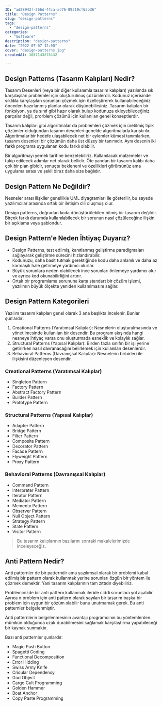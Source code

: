 ```yaml
---
ID: "ad28943f-266d-44ca-ad76-09319cf63b36"
title: "Design Patterns"
slug: "design-patterns"
tags:
  - "design-patterns"
categories:
  - "Software"
description: "design-patterns"
date: "2022-07-07 12:00"
cover: "design-patterns.jpg"
createdAt: 1657143878432

---
```

## Design Patterns (Tasarım Kalıpları) Nedir?

Tasarım Desenleri (veya bir diğer kullanımla tasarım kalıpları) yazılımda sık karşılaşılan problemler için oluşturulmuş çözümlerdir. Kodunuz içerisinde sıklıkla karşılaşılan sorunları çözmek için özelleştirerek kullanabileceğiniz önceden hazırlanmış planlar olarak düşünebilirsiniz. Tasarım kalıpları bir fonksiyon, ya da sınıf gibi hazır olarak bulup kodunuza ekleyebileceğiniz parçalar değil, prorblem çözümü için kullanılan genel konseptlerdir.

Tasarım kalıpları gibi algoritmalar da problemleri çözmek için üretilmiş tipik çözümler olduğundan tasarım desenleri genelde algoritmalarla karıştırılır. Algoritmalar bir hedefe ulaşabilecek net bir eylemler kümesi tanımlarken, tasarım desenleri bir çözümün daha üst düzey bir tanımıdır. Aynı desenin iki farklı programa uygulanan kodu farklı olabilir.

Bir algoritmayı yemek tarifine benzetebiliriz. Kullanılacak malzemeler ve takip edilecek adımlar net olarak bellidir. Öte yandan bir tasarım kalıbı daha çok bir plan gibidir, sonuçta bekleneni ve özellikleri görürsünüz ama uygulama sırası ve şekli biraz daha size bağlıdır.


## Design Pattern Ne Değildir?
Nesneler arası ilişkiler genellikle UML diyagramları ile gösterilir, bu sayede yazılımcılar arasında ortak bir iletişim dili oluşmuş olur.

Design patterns, doğrudan koda dönüştürülebilen bitmiş bir tasarım değildir. Birçok farklı durumda kullanılabilecek bir sorunun nasıl çözüleceğine ilişkin bir açıklama veya şablondur.

## Design Pattern'e Neden İhtiyaç Duyarız?
- Design Patterns, test edilmiş, kanıtlanmış geliştirme paradigmaları sağlayarak geliştirme sürecini hızlandırabilir.
- Kodunuzu, daha basit tutmak gerektiğinde kodu daha anlamlı ve daha az karmaşık hale getirmeye yardımcı olurlar. 
- Büyük sorunlara neden olabilecek ince sorunları önlemeye yardımcı olur ve ayrıca kod okunabilirliğini artırır.
- Ortak bir programlama sorununa karşı standart bir çözüm işlemi, yazılımın büyük ölçekte yeniden kullanılmasını sağlar.

## Design Pattern Kategorileri
Yazılım tasarım kalıpları genel olarak 3 ana başlıkta incelenir. Bunlar şunlardır:

1. Creational Patterns (Yaratımsal Kalıplar): Nesnelerin oluşturulmasında ve yönetilmesinde kullanılan bir desendir. Bu program akışında hangi nesneye ihtiyaç varsa onu oluşturmada esneklik ve kolaylık sağlar.
2. Structural Patterns (Yapısal Kalıplar): Birden fazla sınıfın bir işi yerine getirirken nasıl davranacağını belirlemek için kullanılan desenlerdir. 
3. Behavioral Patterns (Davranışsal Kalıplar): Nesnelerin birbirleri ile ilişkisini düzenleyen desendir.


### Creational Patterns (Yaratımsal Kalıplar)
- Singleton Pattern
- Factory Pattern
- Abstract Factory Pattern
- Builder Pattern
- Prototype Pattern


### Structural Patterns (Yapısal Kalıplar)
- Adapter Pattern
- Bridge Pattern
- Filter Pattern
- Composite Pattern
- Decorator Pattern
- Facade Pattern
- Flyweight Pattern
- Proxy Pattern

### Behavioral Patterns (Davranışsal Kalıplar)
- Command Pattern
- Interpreter Pattern
- Iterator Pattern
- Mediator Pattern
- Memento Pattern
- Observer Pattern
- Null Object Pattern
- Strategy Pattern
- State Pattern
- Visitor Pattern

> Bu tasarım kalıplarının bazılarını sonraki makalelerimizde inceleyeceğiz.

## Anti Pattern Nedir?
Anti patternler de bir patterndir ama yazılımsal olarak bir problemi kabul edilmiş bir pattern olarak kullanmak yerine sorunları özgün bir yöntem ile çözmek demektir. Yani tasarım kalıplarının tam zıttıdır diyebiliriz.

Probleminizde bir anti pattern kullanmak ileride ciddi sorunlara yol açabilir. Ayrıca o problem için anti pattern olarak sayılan bir tasarım başka bir problem için uygun bir çözüm olabilir bunu unutmamak gerek. Bu anti patternler belgelenmiştir.

Anti patternlerin belgelenmesinin avantajı programcının bu yöntemlerden mümkün olduğunca uzak durabilmesini sağlamak karşılaştırma yapabileceği bir kaynak sunmaktır.

Bazı anti patternler şunlardır:

- Magic Push Button
- Spagetti Coding
- Functional Decomposition
- Error Hidding
- Swiss Army Knife
- Cricular Dependency
- God Object
- Cargo Cult Programming
- Golden Hammer
- Boat Anchor
- Copy Paste Programming




